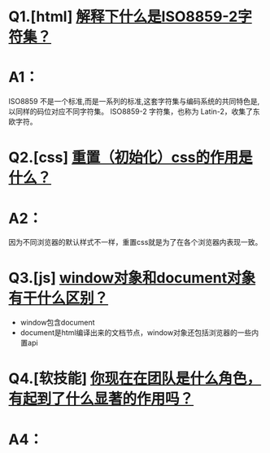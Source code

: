 # Q1.[html] [解释下什么是ISO8859-2字符集？](https://github.com/haizlin/fe-interview/issues/156)
# A1：
ISO8859 不是一个标准,而是一系列的标准,这套字符集与编码系统的共同特色是,以同样的码位对应不同字符集。
ISO8859-2 字符集，也称为 Latin-2，收集了东欧字符。

# Q2.[css] [重置（初始化）css的作用是什么？](https://github.com/haizlin/fe-interview/issues/158)
# A2：
因为不同浏览器的默认样式不一样，重置css就是为了在各个浏览器内表现一致。

# Q3.[js] [window对象和document对象有干什么区别？](https://github.com/haizlin/fe-interview/issues/157)
* window包含document
* document是html编译出来的文档节点，window对象还包括浏览器的一些内置api


# Q4.[软技能] [你现在在团队是什么角色，有起到了什么显著的作用吗？](https://github.com/haizlin/fe-interview/issues/159)
# A4：